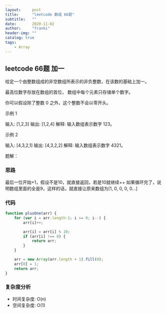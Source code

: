 ```yaml
---
layout:     post
title:      "leetcode 数组 66题"
subtitle:   ""
date:       2020-11-02
author:     "franki"
header-img: ""
catalog: true
tags:
    - Array
---
```


## leetcode 66题 加一

给定一个由整数组成的非空数组所表示的非负整数，在该数的基础上加一。

最高位数字存放在数组的首位， 数组中每个元素只存储单个数字。

你可以假设除了整数 0 之外，这个整数不会以零开头。

示例 1

输入: [1,2,3]
输出: [1,2,4]
解释: 输入数组表示数字 123。

示例 2

输入: [4,3,2,1]
输出: [4,3,2,2]
解释: 输入数组表示数字 4321。

题解：

### 思路

最后一位开始+1，假设不是10，就直接返回，若是10就继续++
如果循环完了，说明数组里面的全是9，这样的话，就直接让原来数组为[1, 0, 0, 0, 0...]

### 代码

```js
function plusOne(arr) {
    for (var i = arr.length-1; i >= 0; i--) {
        arr[i]++;

        arr[i] = arr[i] % 10;
        if (arr[i] !== 0) {
            return arr;
        }
    }

    arr = new Array(arr.length + 1).fill(0);
    arr[0] = 1;
    return arr;
}
```

### 复杂度分析

- 时间复杂度: O(n)
- 空间复杂度: O(1)
